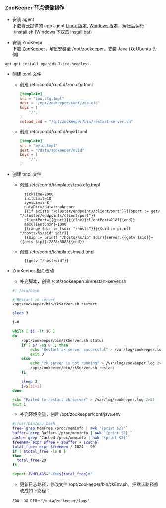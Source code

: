### ZooKeeper 节点镜像制作

* 安装 agent <br>
下载青云提供的 app agent [Linux 版本](https://pek3a.qingstor.com/appcenter/developer/packages/app-agent-linux-amd64.tar.gz), [Windows 版本](https://pek3a.qingstor.com/appcenter/developer/packages/app-agent-windows-386.zip)，解压后运行 ./install.sh (Windows 下双击 install.bat)

* 安装 ZooKeepr <br>
下载 [ZooKeeper](https://mirrors.tuna.tsinghua.edu.cn/apache/zookeeper/zookeeper-3.4.9/zookeeper-3.4.9.tar.gz)，解压安装至 /opt/zookeeper。安装 Java (以 Ubuntu 为例)
```
apt-get install openjdk-7-jre-headless
```

* 创建 toml 文件
	+ 创建 /etc/confd/conf.d/zoo.cfg.toml

		```toml
		[template]
		src = "zoo.cfg.tmpl"
		dest = "/opt/zookeeper/conf/zoo.cfg"
		keys = [
		    "/",
		]
		reload_cmd = "/opt/zookeeper/bin/restart-server.sh"
		```

	+ 创建 /etc/confd/conf.d/myid.toml	

		```toml
		[template]
		src = "myid.tmpl"
		dest = "/data/zookeeper/myid"
		keys = [
		    "/",
		]
		```

* 创建 tmpl 文件
	+ 创建 /etc/confd/templates/zoo.cfg.tmpl

			tickTime=2000
			initLimit=10
			syncLimit=5
			dataDir=/data/zookeeper
			{{if exists "/cluster/endpoints/client/port"}}{{$port := getv "/cluster/endpoints/client/port"}}
		    clientPort={{$port}}{{else}}clientPort=2181{{end}}
			maxClientCnxns=1000
			{{range $dir := lsdir "/hosts"}}{{$sid := printf "/hosts/%s/sid" $dir}}
			{{$ip := printf "/hosts/%s/ip" $dir}}server.{{getv $sid}}={{getv $ip}}:2888:3888{{end}}

	+ 创建 /etc/confd/templates/myid.tmpl

			{{getv "/host/sid"}}

* ZooKeeper 相关改动

	+ 补充脚本，创建 /opt/zookeeper/bin/restart-server.sh

	```bash
	#! /bin/bash

	# Restart zk server
	/opt/zookeeper/bin/zkServer.sh restart
		
	sleep 3

	i=0

	while [ $i -lt 10 ]
	do
		/opt/zookeeper/bin/zkServer.sh status
		if [ $? -eq 0 ]; then
			echo "Restart zk server successful" > /var/log/zookeeper.log 2>&1
		    exit 0
		else
		    echo "zk server is not running" > /var/log/zookeeper.log 2>&1
		    /opt/zookeeper/bin/zkServer.sh restart
		fi

		sleep 3
		i=$[$i+1]
	done

	echo "Failed to restart zk server" > /var/log/zookeeper.log 2>&1
	exit 1
	```

	+ 补充环境变量，创建 /opt/zookeeper/conf/java.env

	```bash
	#!/usr/bin/env bash
	free=`grep MemFree /proc/meminfo | awk '{print $2}'`
	buffer=`grep Buffers /proc/meminfo | awk '{print $2}'`
	cache=`grep ^Cached /proc/meminfo | awk '{print $2}'`
	freemem=`expr $free + $buffer + $cache`
	total_free=`expr $freemem / 1024 - 90`
	if [ $total_free -le 0 ]
	then
	  total_free=20
	fi

	export JVMFLAGS="-Xmx${total_free}m"
	```

	+ 更新日志路径，修改文件 /opt/zookeeper/bin/zkEnv.sh，把默认路径修改成如下路径：
    ```
    ZOO_LOG_DIR＝"/data/zookeeper/logs"
    ```